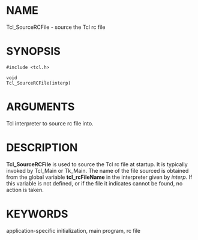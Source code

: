 # NAME

Tcl_SourceRCFile - source the Tcl rc file

# SYNOPSIS

    #include <tcl.h>

    void
    Tcl_SourceRCFile(interp)

# ARGUMENTS

Tcl interpreter to source rc file into.

# DESCRIPTION

**Tcl_SourceRCFile** is used to source the Tcl rc file at startup. It is
typically invoked by Tcl_Main or Tk_Main. The name of the file sourced
is obtained from the global variable **tcl_rcFileName** in the
interpreter given by *interp*. If this variable is not defined, or if
the file it indicates cannot be found, no action is taken.

# KEYWORDS

application-specific initialization, main program, rc file
